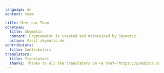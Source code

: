 ```yaml
---
language: en
context: team

title: Meet our Team
coreteam:
  title: Skymatic
  content: Cryptomator is created and maintained by Skymatic.
  action: Visit skymatic.de
contributors:
  title: Contributors
translators:
  title: Translators
  thanks: Thanks to all the translators on <a href="https://poeditor.com/projects/po_edit?id=52217" target="_blank">POEditor</a>, who made Cryptomator available on all the different languages.
---
```

